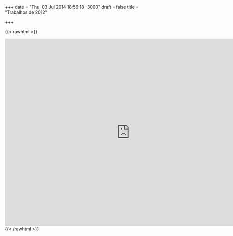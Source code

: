 +++
date = "Thu, 03 Jul 2014 18:56:18 -3000"
draft = false
title = "Trabalhos de 2012"

+++

{{< rawhtml >}}
<iframe src="https://drive.google.com/embeddedfolderview?id=0B54d-vSoBx2bWkxMT0JRYTROMzg#grid" width="800" height="600" frameborder="0"></iframe>
{{< /rawhtml >}}